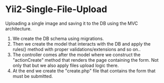 # Yii2-Single-File-Upload
Uploading a single image and saving it to the DB using the MVC architecture.

1. We create the DB schema using migrations.
2. Then we create the model that interacts with the DB and apply the rules() method with proper validations/extensions and so on..
3. The controller comes after the model where we construct the "actionCreate" method that renders the page containing the form. Not only that but we also apply files upload logic there.
4. At the end we create the "create.php" file that contains the form that must be submitted.
 
